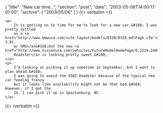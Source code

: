 {
  "title": "New car time...",
  "section": "post",
  "date": "2003-05-06T14:00:17-07:00",
  "archive": [
    "2003/05/06"
  ]
}
{{< verbatim >}}

    <p>
        It is getting on to time for me to look for a new car.&#160; I was pretty settled
        on a <a href="http://www.bmwusa.com/site_layout/models/0328/0328_mdlPage.cfm">Z4 3.0i
        w/ SMG</a>&#160;but the new <a href="http://www.nissanusa.com/vehicles/FutureModelHomePage/0,3210,24842,00.html">350Z
        Roadster</a> is looking pretty sweet.&#160; 
    </p>
    <p>
        I'm looking at picking it up sometime in September, but I want to plan ahead.&#160;
        I was going to avoid the 350Z Roadster because of the typical new car feeding frenzy
        but it looks like availability might not be that bad.&#160; However, if I get the
        Z4, I can pick it up in Spartanburg, NC.
    </p>

{{< /verbatim >}}
